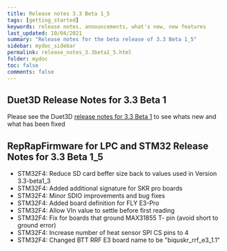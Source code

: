 ```yaml
---
title: Release notes 3.3 Beta 1_5
tags: [getting_started]
keywords: release notes, announcements, what's new, new features
last_updated: 10/04/2021
summary: "Release notes for the beta release of 3.3 Beta 1_5"
sidebar: mydoc_sidebar
permalink: release_notes_3.3beta1_5.html
folder: mydoc
toc: false
comments: false
---
```


## Duet3D Release Notes for 3.3 Beta 1

Please see the Duet3D [release notes for 3.3 Beta 1](https://github.com/Duet3D/RepRapFirmware/wiki/Changelog-RRF-3.x-Beta-&-RC#reprapfirmware-33beta1) to see whats new and what has been fixed

## RepRapFirmware for LPC and STM32 Release Notes for 3.3 Beta 1_5

- STM32F4: Reduce SD card beffer size back to values used in Version 3.3-beta1_3
- STM32F4: Added additional signature for SKR pro boards
- STM32F4: Minor SDIO improvements and bug fixes
- STM32F4: Added board definition for FLY E3-Pro
- STM32F4: Allow VIn value to settle before first reading
- STM32F4: Fix for boards that ground MAX31855 T- pin (avoid short to ground error)
- STM32F4: Increase number of heat sensor SPI CS pins to 4
- STM32F4: Changed BTT RRF E3 board name to be "biquskr_rrf_e3_1.1"
